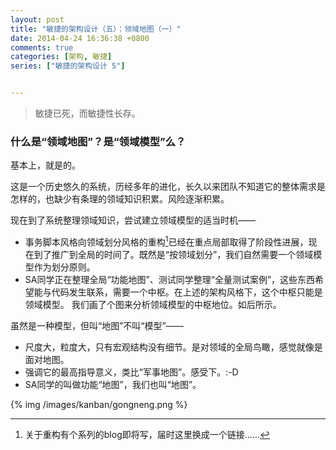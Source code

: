 ```yaml
---
layout: post
title: "敏捷的架构设计（五）：领域地图（一）"
date: 2014-04-24 16:36:38 +0800
comments: true
categories: [架构, 敏捷]
series: ["敏捷的架构设计 5"]


---
```

> 敏捷已死，而敏捷性长存。

### 什么是“领域地图”？是“领域模型”么？

<!-- more -->

基本上，就是的。

这是一个历史悠久的系统，历经多年的进化，长久以来团队不知道它的整体需求是怎样的，也缺少有条理的领域知识积累。风险逐渐积累。

现在到了系统整理领域知识，尝试建立领域模型的适当时机——

* 事务脚本风格向领域划分风格的重构[^1]已经在重点局部取得了阶段性进展，现在到了推广到全局的时间了。既然是“按领域划分”，我们自然需要一个领域模型作为划分原则。
* SA同学正在整理全局“功能地图”、测试同学整理“全量测试案例”，这些东西希望能与代码发生联系，需要一个中枢。在上述的架构风格下，这个中枢只能是领域模型。
我们画了个图来分析领域模型的中枢地位。如后所示。

虽然是一种模型，但叫“地图”不叫“模型”——

* 尺度大，粒度大，只有宏观结构没有细节。是对领域的全局鸟瞰，感觉就像是面对地图。
* 强调它的最高指导意义，类比“军事地图”。感受下。:-D
* SA同学的叫做功能“地图”，我们也叫“地图”。


[^1]: 关于重构有个系列的blog即将写，届时这里换成一个链接……

{% img  /images/kanban/gongneng.png %}
